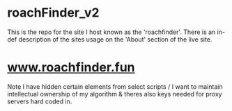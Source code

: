 # roachFinder_v2
This is the repo for the site I host known as the 'roachfinder'. There is an in-def description of the sites usage on the 'About' section of the live site.

# www.roachfinder.fun

Note I have hidden certain elements from select scripts / I want to maintain intellectual ownership of my algorithm & theres also keys needed for proxy servers hard coded in.

